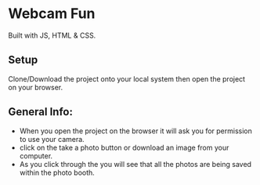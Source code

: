 # Webcam Fun
Built with JS, HTML & CSS.

## Setup
Clone/Download the project onto your local system then open the project on your browser.

## General Info:
  * When you open the project on the browser it will ask you for permission to use your camera.
  * click on the take a photo button or download an image from your computer.
  * As you click through the you will see that all the photos are being saved within the photo booth.
